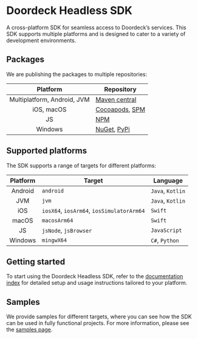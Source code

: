 # Doordeck Headless SDK
A cross-platform SDK for seamless access to Doordeck’s services. This SDK supports multiple platforms and is designed to cater to a variety of development environments.

## Packages
We are publishing the packages to multiple repositories:

|          Platform           | Repository                                                                                                             |
|:---------------------------:|------------------------------------------------------------------------------------------------------------------------|
| Multiplatform, Android, JVM | [Maven central](https://central.sonatype.com/namespace/com.doordeck.headless.sdk)                                      |
|         iOS, macOS          | [Cocoapods](https://cocoapods.org/pods/DoordeckSDK), [SPM](https://github.com/doordeck/doordeck-headless-sdk-spm)      |
|             JS              | [NPM](https://www.npmjs.com/package/@doordeck/doordeck-headless-sdk)                                                   |
|           Windows           | [NuGet](https://www.nuget.org/packages/Doordeck.Headless.Sdk), [PyPi](https://pypi.org/project/doordeck-headless-sdk/) |

## Supported platforms
The SDK supports a range of targets for different platforms:

| Platform | Target                                    | Language          |
|:--------:|-------------------------------------------|-------------------|
| Android  | `android`                                 | `Java`, `Kotlin`  |
|   JVM    | `jvm`                                     | `Java`, `Kotlin`  |
|   iOS    | `iosX64`, `iosArm64`, `iosSimulatorArm64` | `Swift`           |
|  macOS   | `macosArm64`                              | `Swift`           |
|    JS    | `jsNode`, `jsBrowser`                     | `JavaScript`      |
| Windows  | `mingwX64`                                | `C#`, `Python`    |

## Getting started
To start using the Doordeck Headless SDK, refer to the [documentation index](https://developer.doordeck.com/docs/category/kotlin-multiplatform-sdk) for detailed setup and usage instructions tailored to your platform.

## Samples
We provide samples for different targets, where you can see how the SDK can be used in fully functional projects. For more information, please see the [samples page](https://developer.doordeck.com/docs/kotlin-multiplatform-sdk/samples).